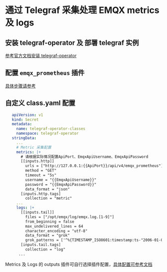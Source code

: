 # 通过 Telegraf 采集处理 EMQX metrics 及 logs

## 安装 telegraf-operator 及 部署 telegraf 实例

[参考官方文档安装 telegraf-operator](https://github.com/influxdata/telegraf-operator)

## 配置 `emqx_prometheus` 插件

[具体步骤请参考](../tasks/install-emqx-prometheus-plugin.md)

## 自定义 class.yaml 配置

```yaml
   apiVersion: v1
   kind: Secret
   metadata:
     name: telegraf-operator-classes
     namespace: telegraf-operator
   stringData:
     ...
     # Metric 采集配置
     metrics: |+
       # 请根据实际情况配置ApiPort、EmqxApiUsername、EmqxApiPassword
       [[inputs.http]]
         urls = ["http://127.0.0.1:{{ApiPort}}/api/v4/emqx_prometheus"]
         method = "GET"
         timeout = "5s"
         username = "{{EmqxApiUsername}}"
         password = "{{EmqxApiPassword}}"
         data_format = "json"
       [inputs.http.tags]
         collection = "metric"        
     ...
     logs: |+
       [[inputs.tail]]
         files = ["/opt/emqx/log/emqx.log.[1-9]"]
         from_beginning = false
         max_undelivered_lines = 64
         character_encoding = "utf-8"
         data_format = "grok"
         grok_patterns = ['^%{TIMESTAMP_ISO8601:timestamp:ts-"2006-01-02T15:04:05.999999999-07:00"} \[%{LOGLEVEL:level}\] (?m)%{GREEDYDATA:messages}$']
       [inputs.tail.tags]
         collection = "log"
      ...
   ```

Metrics 及 Logs 的 outputs 插件可自行选择插件配置，[具体配置可参考文档](https://docs.influxdata.com/telegraf/v1.22/plugins/)